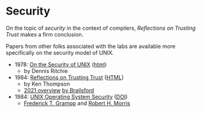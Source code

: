 # Security

On the topic of *security* in the context of compilers,  *Reflections on Trusting Trust* makes a firm conclusion.

Papers from other folks associated with the labs are available more specifically on the security model of UNIX.


* 1978: [On the Security of UNIX](http://www.tom-yam.or.jp/2238/ref/secur.pdf) ([html](https://www.mirbsd.org/htman/i386/manSMM/16.security.htm))
  * by Dennis Ritchie
* 1984: [Reflections on Trusting Trust](https://www.cs.cmu.edu/~rdriley/487/papers/Thompson_1984_ReflectionsonTrustingTrust.pdf) ([HTML](https://www.win.tue.nl/~aeb/linux/hh/thompson/trust.html))
  * by Ken Thompson
  * [2021 overview](https://www.youtube.com/watch?v=SJ7lOus1FzQ) [by Brailsford](https://www.nottingham.ac.uk/news/expertiseguide/computer-science-/professor-david-brailsford-.aspx)
* 1984: [UNIX Operating System Security](https://people.engr.ncsu.edu/gjin2/Classes/246/Spring2019/Security.pdf) ([DOI](https://doi.org/10.1002/j.1538-7305.1984.tb00058.x))
  * [Frederick T. Grampp](https://minnie.tuhs.org/pipermail/tuhs/2021-March/023390.html) and [Robert H. Morris](https://en.wikipedia.org/wiki/Robert_Morris_(cryptographer))
